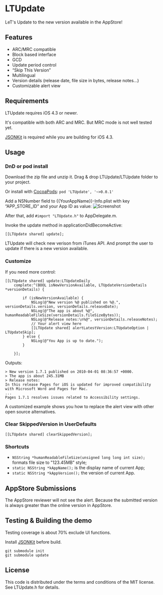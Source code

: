 # LTUpdate
LeT's Update to the new version available in the AppStore!

## Features
* ARC/MRC compatible
* Block based interface
* GCD
* Update period control
* “Skip This Version”
* Multilingual
* Version details (release date, file size in bytes, release notes...)
* Customizable alert view

## Requirements
LTUpdate requires iOS 4.3 or newer.

It's compatible with both ARC and MRC. But MRC mode is not well tested yet.

[JSONKit](https://github.com/johnezang/JSONKit) is required while you are building for iOS 4.3.


## Usage

### DnD or pod install
Download the zip file and unzip it. Drag & drop LTUpdate/LTUpdate folder to your project.

Or install with [CocoaPods](https://github.com/CocoaPods/CocoaPods):
```pod 'LTUpdate', '~>0.0.1'```

Add a NSNumber field to {{YourAppName}}-Info.plist with key “APP_STORE_ID” and your App ID as value:
![Screenshot](https://raw.github.com/lexrus/LTUpdate/master/LTUpdate%20Demo/Screenshot_APP_STORE_ID.png)

After that, add ```#import "LTUpdate.h"``` to AppDelegate.m.

Invoke the update method in applicationDidBecomeActive:

```[[LTUpdate shared] update];```

LTUpdate will check new verison from iTunes API. And prompt the user to update if there is a new version available.

### Customize

If you need more control:

```
[[LTUpdate shared] update:LTUpdateDaily
    complete:^(BOOL isNewVersionAvailable, LTUpdateVersionDetails *versionDetails) {
    
        if (isNewVersionAvailable) {
            NSLog(@"New version %@ published on %@.", versionDetails.version, versionDetails.releaseDate);
            NSLog(@"The app is about %@", humanReadableFileSize(versionDetails.fileSizeBytes));
            NSLog(@"Release notes:\n%@", versionDetails.releaseNotes);
            // Your alert view here
            [[LTUpdate shared] alertLatestVersion:LTUpdateOption | LTUpdateSkip];
        } else {
            NSLog(@"You App is up to date.");
        }
    
    }];
```
                     
Outputs:

```
> New version 1.7.1 published on 2010-04-01 08:36:57 +0000.
> The app is about 245.31MB
> Release notes:
In this release Pages for iOS is updated for improved compatibility with Microsoft Word and Pages for Mac.
...
Pages 1.7.1 resolves issues related to Accessibility settings.
```

A customized example shows you how to replace the alert view with other open source alternatives.

<!--example placeholder-->

### Clear SkippedVersion in UserDefaults

```[[LTUpdate shared] clearSkippedVersion];```

### Shortcuts

* ```NSString *humanReadableFileSize(unsigned long long int size);``` formats file size to "123.45MB" style;
* ```static NSString *kAppName();``` is the display name of current App;
* ```static NSString *kAppVersion();``` the version of current App.


## AppStore Submissions

The AppStore reviewer will not see the alert. Because the submitted version is always greater than the online version in AppStore.


## Testing & Building the demo

Testing coverage is about 70% exclude UI functions.

Install [JSONKit](https://github.com/johnezang/JSONKit) before build.
```
git submodule init
git submodule update
```

## License
This code is distributed under the terms and conditions of the MIT license. See LTUpdate.h for details.
